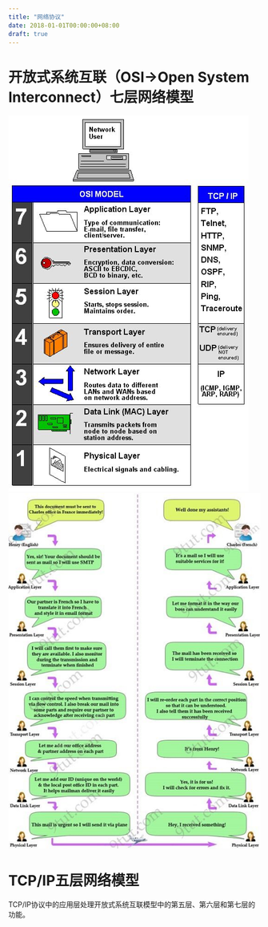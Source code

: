 ```yaml
---
title: "网络协议"
date: 2018-01-01T00:00:00+08:00
draft: true
---
```

# 开放式系统互联（OSI->Open System Interconnect）七层网络模型
![七层网络模型](../../picture/七层网络协议.jpg)
![七层网络协议故事版](../../picture/七层网络协议故事版.jpg)
# TCP/IP五层网络模型
TCP/IP协议中的应用层处理开放式系统互联模型中的第五层、第六层和第七层的功能。

